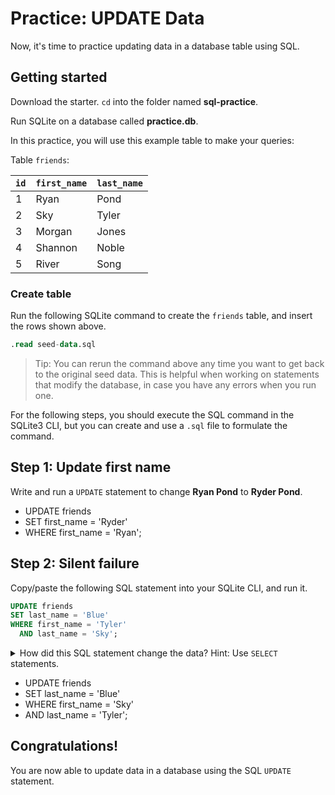 # Practice: UPDATE Data

Now, it's time to practice updating data in a database table using SQL.

## Getting started

Download the starter. `cd` into the folder named __sql-practice__.

Run SQLite on a database called __practice.db__.

In this practice, you will use this example table to make your queries:

Table `friends`:

| `id` |  `first_name`  |  `last_name`  |
| ---- | -------------- | ------------- |
| 1    | Ryan           | Pond          |
| 2    | Sky            | Tyler         |
| 3    | Morgan         | Jones         |
| 4    | Shannon        | Noble         |
| 5    | River          | Song          |

### Create table

Run the following SQLite command to create the `friends` table, and insert the
rows shown above.

```sql
.read seed-data.sql
```

> Tip: You can rerun the command above any time you want to get back to the
> original seed data. This is helpful when working on statements that modify the
> database, in case you have any errors when you run one.

For the following steps, you should execute the SQL command in the SQLite3 CLI,
but you can create and use a `.sql` file to formulate the command.

## Step 1: Update first name

Write and run a `UPDATE` statement to change **Ryan Pond** to **Ryder Pond**.

 - UPDATE friends
  -  SET first_name = 'Ryder'
  -  WHERE first_name = 'Ryan';

## Step 2: Silent failure

Copy/paste the following SQL statement into your SQLite CLI, and run it.

```sql
UPDATE friends
SET last_name = 'Blue'
WHERE first_name = 'Tyler'
  AND last_name = 'Sky';
```

<details>
  <summary>How did this SQL statement change the data? Hint: Use <code>SELECT</code> statements.</summary>
  If you feel like nothing happened, you would be correct. Now, can you fix the statement so it
  will rename <strong>Sky Tyler</strong> to <strong>Sky Blue</strong>?
</details>

 - UPDATE friends
 - SET last_name = 'Blue'
 - WHERE first_name = 'Sky'
 - AND last_name = 'Tyler';

## Congratulations!

You are now able to update data in a database using the SQL `UPDATE` statement.
